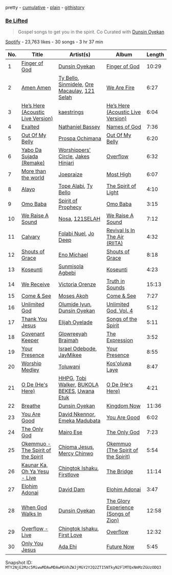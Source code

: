 pretty - [cumulative](/playlists/cumulative/37i9dQZF1DXbqtyDNQsEFL.md) - [plain](/playlists/plain/37i9dQZF1DXbqtyDNQsEFL) - [githistory](https://github.githistory.xyz/mackorone/spotify-playlist-archive/blob/main/playlists/plain/37i9dQZF1DXbqtyDNQsEFL)

### [Be Lifted ](https://open.spotify.com/playlist/37i9dQZF1DXbqtyDNQsEFL)

> Gospel songs to get you in the spirit\. Co Curated with  <a href="https://open.spotify.com/artist/49BZ6sJNhvubVBsomYuLFM?si=k29csgK5SCS3Jxvbb4BFqg"> Dunsin Oyekan </a>

[Spotify](https://open.spotify.com/user/spotify) - 23,763 likes - 30 songs - 3 hr 37 min

| No. | Title | Artist(s) | Album | Length |
|---|---|---|---|---|
| 1 | [Finger of God](https://open.spotify.com/track/0PzVi2LFRDKt7jKB2ZJg2l) | [Dunsin Oyekan](https://open.spotify.com/artist/49BZ6sJNhvubVBsomYuLFM) | [Finger of God](https://open.spotify.com/album/2UUEEh4jFo36T6nDf6Hpbh) | 10:29 |
| 2 | [Amen Amen](https://open.spotify.com/track/45beXwi0eSva0HfDDZJhjR) | [Ty Bello](https://open.spotify.com/artist/2iWK4awJAvQtgg1cUHaU9J), [Sinmidele](https://open.spotify.com/artist/0xmUZqkqmJfezc0fzyfboj), [Ore Macaulay](https://open.spotify.com/artist/2yK1FYSA1D1hTNFD0rFhrD), [121 Selah](https://open.spotify.com/artist/0FjCYT4l6k77uJhK7arnh5) | [We Are Fire](https://open.spotify.com/album/1MBjBNMOTSu2ikfJlt3SIY) | 6:27 |
| 3 | [He’s Here \(Acoustic Live Version\)](https://open.spotify.com/track/7vICvbajavcYKgm9xjLwnk) | [kaestrings](https://open.spotify.com/artist/7eEP4TA1RioDH3OBKPcQEC) | [He’s Here \(Acoustic Live Version\)](https://open.spotify.com/album/7hu9MzBVuIvzRcPeKRbPKf) | 6:04 |
| 4 | [Exalted](https://open.spotify.com/track/5fzrSMisZDfevOeNYX3a7j) | [Nathaniel Bassey](https://open.spotify.com/artist/1ukmGETCwXTbgrTrkRDnmn) | [Names of God](https://open.spotify.com/album/3WCZbOcvzRlzyEnRVPtKQF) | 7:36 |
| 5 | [Out Of My Belly](https://open.spotify.com/track/19OhFys7Cga8g5sHHSY7hE) | [Prospa Ochimana](https://open.spotify.com/artist/4tFkCYyWjDUXCHKqBpqw4g) | [Out Of My Belly](https://open.spotify.com/album/5Ro7tNG0TSpe3E1ynWvKRx) | 6:20 |
| 6 | [Yabo Da Sujada \(Remake\)](https://open.spotify.com/track/23RE8EyR2GHxgh5ndXAJ65) | [Worshippers' Circle](https://open.spotify.com/artist/0ifftjfVRe5U2xnyKXVUpd), [Jakes Hinjari](https://open.spotify.com/artist/0vHke5zDphp49XceKxztGu) | [Overflow](https://open.spotify.com/album/6O7bLJ0d9fXFfsK2JQ7I4h) | 6:32 |
| 7 | [More than the world](https://open.spotify.com/track/60m6IGnuQ5RGKJhfrGtGmy) | [Joepraize](https://open.spotify.com/artist/36zaJBikfrPslhG3cYnv8s) | [Most High](https://open.spotify.com/album/4DmICvVxirmdQzjbuXEfzS) | 6:07 |
| 8 | [Alayo](https://open.spotify.com/track/6C3VOdOfte4tMLFZT3fOeH) | [Tope Alabi](https://open.spotify.com/artist/1WDoaSGtFrO4ZPMZqLiaEU), [Ty Bello](https://open.spotify.com/artist/2iWK4awJAvQtgg1cUHaU9J) | [The Spirit of Light](https://open.spotify.com/album/1grxa0bu0S0u98pDXNnFSg) | 4:10 |
| 9 | [Omo Baba](https://open.spotify.com/track/6Cq9fb1yZMQ7ZljGQLkkSJ) | [Spirit of Prophecy](https://open.spotify.com/artist/47QqOqn5ySXFRyTezxJRBF) | [Omo Baba](https://open.spotify.com/album/4bup49mjtfuz6vRg1a2Uw2) | 3:15 |
| 10 | [We Raise A Sound](https://open.spotify.com/track/7zwSMMJkrRJNvxFO9w42nA) | [Nosa](https://open.spotify.com/artist/2L0sgYLzuz1GstJlck2kU4), [121SELAH](https://open.spotify.com/artist/3D0PnJS2WA0lgjLgMz0Oqq) | [We Raise A Sound](https://open.spotify.com/album/6IKqbpqiyP91QFtvKTKLEU) | 7:12 |
| 11 | [Calvary](https://open.spotify.com/track/6VZNytD5nlpuLRV2btnA0w) | [Folabi Nuel](https://open.spotify.com/artist/0zBTbtoYVNCJmbN3MWHcRe), [Jo Deep](https://open.spotify.com/artist/6JmdRYb0w7KXprNnxUOj8o) | [Revival Is In The Air \(RIITA\)](https://open.spotify.com/album/0orflQml5JM4Qj6C1OttFB) | 4:32 |
| 12 | [Shouts of Grace](https://open.spotify.com/track/5mNRAl8irEpB8Nuq04UqSG) | [Eno Michael](https://open.spotify.com/artist/4gG4TRziJfH2Tjo5fUqqdk) | [Shouts of Grace](https://open.spotify.com/album/4SLDYrRz9OuqqY9ZoC0izS) | 8:18 |
| 13 | [Koseunti](https://open.spotify.com/track/2crS3DOA1Gmf7Y8cXVrvas) | [Sunmisola Agbebi](https://open.spotify.com/artist/7fJd7w897ouOZzDc6e3oyU) | [Koseunti](https://open.spotify.com/album/5VfphiFcALVuNvfscznY4Z) | 4:23 |
| 14 | [We Receive](https://open.spotify.com/track/4kGAazr7iKd4ZXOtbR1mW7) | [Victoria Orenze](https://open.spotify.com/artist/4NS4onS3tvVfCJk2sJ7vso) | [Truth in Sounds](https://open.spotify.com/album/0wQ2rB1CLrUZlsYROvBDyq) | 15:13 |
| 15 | [Come & See](https://open.spotify.com/track/3Mvw1n1cbjNvyH4QRvaj09) | [Moses Akoh](https://open.spotify.com/artist/6mUEeS22r3xn9ksKKgENrT) | [Come & See](https://open.spotify.com/album/2jt2SWpIkCZ8ECPo2Y9f6k) | 7:27 |
| 16 | [Unlimited God](https://open.spotify.com/track/15KX1ukuGFhPVhziOMzmxs) | [Olumide Iyun](https://open.spotify.com/artist/7s4JPpeVPMOGeS3eODEheL), [Dunsin Oyekan](https://open.spotify.com/artist/49BZ6sJNhvubVBsomYuLFM) | [Unlimited God, Vol\. 4](https://open.spotify.com/album/4MnjOxY34Yi4NrIYPb2V1V) | 5:12 |
| 17 | [Thank You Jesus](https://open.spotify.com/track/0ckaJapxvZXRheLq71K2bC) | [Elijah Oyelade](https://open.spotify.com/artist/2oRaSHeT9xVpXFvon3U4ak) | [Songs of the Spirit](https://open.spotify.com/album/4VT477X1Zs9XZkevo0dVEf) | 5:11 |
| 18 | [Covenant Keeper](https://open.spotify.com/track/3oHMTQYoGL1eEAqFDK4bRh) | [Glowreeyah Braimah](https://open.spotify.com/artist/4xn29UFDYZE3V9knQ2JSh1) | [The Expression](https://open.spotify.com/album/1DTO9Qm1Cx2nVKzMbuwrMm) | 3:52 |
| 19 | [Your Presence](https://open.spotify.com/track/6aqzwVVsawK5WSmlqleua4) | [Israel Odebode](https://open.spotify.com/artist/5OI7lbxEo6Aful1qsoBlnk), [JayMikee](https://open.spotify.com/artist/1If5luzGOiRqMAlwPchSS2) | [Your Presence](https://open.spotify.com/album/4jvUvzmRzwUWu74HtHYrLW) | 8:55 |
| 20 | [Worship Medley](https://open.spotify.com/track/7HkX83YLeW3kh0qHnOshsJ) | [Toluwani](https://open.spotify.com/artist/43ANlDUE9h33tYuIQCmHj5) | [Kos'oluwa Laye](https://open.spotify.com/album/59mTp41rtwoWJG1oIZ9l7v) | 8:47 |
| 21 | [O De \(He's Here\)](https://open.spotify.com/track/6rkjS1nefV5SMIZOLD9I5D) | [HHPG](https://open.spotify.com/artist/2aoTlgNAkhR2yHzNvfC1pM), [Tobi Walker](https://open.spotify.com/artist/5lWnHXLsUJDZ9gfcvovpxW), [BUKOLA BEKES](https://open.spotify.com/artist/2dNXRI4NkBERMYl4x5dcxR), [Uwana Etuk](https://open.spotify.com/artist/1vUtm6BcZuvgWqlhCUF2M3) | [O De \(He's Here\)](https://open.spotify.com/album/102OKbemB8VGg6OGjBRAba) | 4:21 |
| 22 | [Breathe](https://open.spotify.com/track/2GBaCowYlscaEClL9bciuL) | [Dunsin Oyekan](https://open.spotify.com/artist/49BZ6sJNhvubVBsomYuLFM) | [Kingdom Now](https://open.spotify.com/album/2M2BBowaeYPd211IYmKNqn) | 11:36 |
| 23 | [You Are Good](https://open.spotify.com/track/6qLxoas1ij6wB5IQfGRfbb) | [David Nkennor](https://open.spotify.com/artist/4IunI41jLkKQaKyb3dYESN), [Emeka Madubata](https://open.spotify.com/artist/7vFHoTAS5vHsxPg6z8eJDk) | [You Are Good](https://open.spotify.com/album/0T0KinelR7KZar1y6JiQPn) | 6:02 |
| 24 | [The Only God](https://open.spotify.com/track/6jriZl0MvIiURIS64fSqfO) | [Mairo Ese](https://open.spotify.com/artist/78QoE7x1Wt8whxsUItnwm9) | [The Only God](https://open.spotify.com/album/0oCDl8tXWW4izMRgXnTzNf) | 7:23 |
| 25 | [Okemmuo \- The Spirit of the Spirit](https://open.spotify.com/track/1sK5xKa8ewU1g6oPngoAeq) | [Chioma Jesus](https://open.spotify.com/artist/7GNY8eqnvkcMvJp1jrETa4), [Mercy Chinwo](https://open.spotify.com/artist/68ra9ISZg5HZYwKaPtKvMp) | [Okemmuo \(The Spirit of the Spirit\)](https://open.spotify.com/album/6BIkUGVK0K4LRoebCTGG6s) | 5:54 |
| 26 | [Kaunar Ka, Oh Ya Yesu \- Live](https://open.spotify.com/track/07yKdaV1fiTDgiZKOcTp13) | [Chingtok Ishaku](https://open.spotify.com/artist/1lwlqct7jFtSjSvId0bxOQ), [Firstlove](https://open.spotify.com/artist/6JYa5mchuanBIFD4QDTg84) | [The Bridge](https://open.spotify.com/album/0hpcHJ05OUYD81SFjR2odm) | 11:14 |
| 27 | [Elohim Adonai](https://open.spotify.com/track/5dIj0tNjsEeF1h2QfnrGDo) | [David Dam](https://open.spotify.com/artist/1vNw15c6UztXmCZTCwTPdc) | [Elohim Adonai](https://open.spotify.com/album/3u20aiiz0pNhRvOWiXuvvN) | 3:47 |
| 28 | [When God Walks In](https://open.spotify.com/track/38NkJdwVwSzezWnenSYR4A) | [Dunsin Oyekan](https://open.spotify.com/artist/49BZ6sJNhvubVBsomYuLFM) | [The Glory Experience \(Songs of Zion\)](https://open.spotify.com/album/5CekMpHMo17ilQctFxI6TT) | 12:58 |
| 29 | [Overflow \- Live](https://open.spotify.com/track/5fGEWpEGRbeqiSx0BFM4ri) | [Chingtok Ishaku](https://open.spotify.com/artist/1lwlqct7jFtSjSvId0bxOQ), [First Love](https://open.spotify.com/artist/5NvCvGYLahLQcc7s5AqMfJ) | [Overflow](https://open.spotify.com/album/6HTnAGRH2XzNOd0jaO482B) | 12:32 |
| 30 | [Only You Jesus](https://open.spotify.com/track/4FlcVpYoYw84TFQyIr7oH8) | [Ada Ehi](https://open.spotify.com/artist/27aJyju2K5sLLiCgZKemnt) | [Future Now](https://open.spotify.com/album/4vcO7GRBDd8zYwZEkzSLIJ) | 5:45 |

Snapshot ID: `MTY2NjE2Mzc5MiwwMDAwMDAwMGVhZWJjMGY2Y2Q2ZTI5NTkyN2FlMTQxNmMzZGUzODQ3`
